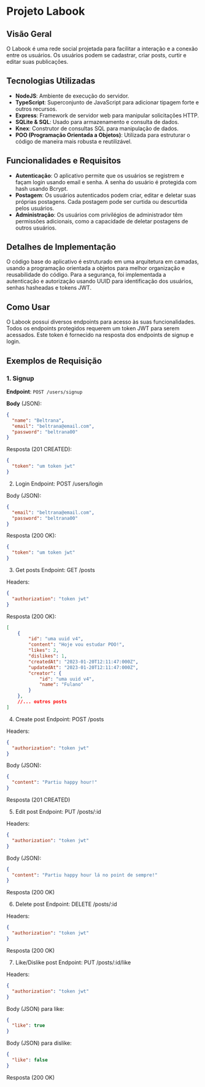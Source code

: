 # Projeto Labook

## Visão Geral
O Labook é uma rede social projetada para facilitar a interação e a conexão entre os usuários. Os usuários podem se cadastrar, criar posts, curtir e editar suas publicações.

## Tecnologias Utilizadas

- **NodeJS**: Ambiente de execução do servidor.
- **TypeScript**: Superconjunto de JavaScript para adicionar tipagem forte e outros recursos.
- **Express**: Framework de servidor web para manipular solicitações HTTP.
- **SQLite & SQL**: Usado para armazenamento e consulta de dados.
- **Knex**: Construtor de consultas SQL para manipulação de dados.
- **POO (Programação Orientada a Objetos)**: Utilizada para estruturar o código de maneira mais robusta e reutilizável.

## Funcionalidades e Requisitos

- **Autenticação**: O aplicativo permite que os usuários se registrem e façam login usando email e senha. A senha do usuário é protegida com hash usando Bcrypt.
- **Postagem**: Os usuários autenticados podem criar, editar e deletar suas próprias postagens. Cada postagem pode ser curtida ou descurtida pelos usuários.
- **Administração**: Os usuários com privilégios de administrador têm permissões adicionais, como a capacidade de deletar postagens de outros usuários.

## Detalhes de Implementação

O código base do aplicativo é estruturado em uma arquitetura em camadas, usando a programação orientada a objetos para melhor organização e reusabilidade do código. Para a segurança, foi implementada a autenticação e autorização usando UUID para identificação dos usuários, senhas hasheadas e tokens JWT.

## Como Usar

O Labook possui diversos endpoints para acesso às suas funcionalidades. Todos os endpoints protegidos requerem um token JWT para serem acessados. Este token é fornecido na resposta dos endpoints de signup e login.

## Exemplos de Requisição

### 1. Signup

**Endpoint**: `POST /users/signup`

**Body** (JSON):

```json
{
  "name": "Beltrana",
  "email": "beltrana@email.com",
  "password": "beltrana00"
}
```

Resposta (201 CREATED):

```json
{
  "token": "um token jwt"
}
``` 

2. Login
Endpoint: POST /users/login

Body (JSON):

```json
{
  "email": "beltrana@email.com",
  "password": "beltrana00"
}
```

Resposta (200 OK):

```json
{
  "token": "um token jwt"
}
```

3. Get posts
Endpoint: GET /posts

Headers:

```json
{
  "authorization": "token jwt"
}
```

Resposta (200 OK):

```json
[
    {
        "id": "uma uuid v4",
        "content": "Hoje vou estudar POO!",
        "likes": 2,
        "dislikes": 1,
        "createdAt": "2023-01-20T12:11:47:000Z",
        "updatedAt": "2023-01-20T12:11:47:000Z",
        "creator": {
            "id": "uma uuid v4",
            "name": "Fulano"
        }
    },
    //... outros posts
]
```

4. Create post
Endpoint: POST /posts

Headers:

```json
{
  "authorization": "token jwt"
}
```

Body (JSON):

```json
{
  "content": "Partiu happy hour!"
}
```
Resposta (201 CREATED)

5. Edit post
Endpoint: PUT /posts/:id

Headers:

```json
{
  "authorization": "token jwt"
}
```
Body (JSON):

```json
{
  "content": "Partiu happy hour lá no point de sempre!"
}
```
Resposta (200 OK)

6. Delete post
Endpoint: DELETE /posts/:id

Headers:

```json
{
  "authorization": "token jwt"
}
```
Resposta (200 OK)

7. Like/Dislike post
Endpoint: PUT /posts/:id/like

Headers:

```json
{
  "authorization": "token jwt"
}
```
Body (JSON) para like:

```json
{
  "like": true
}
```
Body (JSON) para dislike:

```json
{
  "like": false
}
```
Resposta (200 OK)
